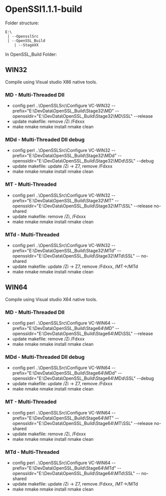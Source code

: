 # OpenSSl1.1.1-build
Folder structure:
```
E:\
 | --OpensslSrc
 | --OpenSSL_Build
    | --StageXX
```
In OpenSSL_Build Folder:
## WIN32 
Compile using Visual studio X86 native tools.
### MD - Multi-Threaded Dll
- config
  perl ..\OpenSSLSrc\Configure VC-WIN32 --prefix="E:\DevData\OpenSSL_Build\Stage32\MD" --openssldir="E:\DevData\OpenSSL_Build\Stage32\MD\SSL" --release
- update makefile:
  remove /Zi /Fdxxx
- make
  nmake
  nmake install
  nmake clean
### MDd - Multi-Threaded Dll debug
- config
  perl ..\OpenSSLSrc\Configure VC-WIN32 --prefix="E:\DevData\OpenSSL_Build\Stage32\MDd" --openssldir="E:\DevData\OpenSSL_Build\Stage32\MDd\SSL" --debug
- update makefile:
  update /Zi -> Z7, remove /Fdxxx
- make
  nmake
  nmake install
  nmake clean
### MT - Multi-Threaded
- config
  perl ..\OpenSSLSrc\Configure VC-WIN32 --prefix="E:\DevData\OpenSSL_Build\Stage32\MT" --openssldir="E:\DevData\OpenSSL_Build\Stage32\MT\SSL" --release no-shared
- update makefile:
  remove /Zi, /Fdxxx
- make
  nmake
  nmake install
  nmake clean
### MTd - Multi-Threaded
- config
  perl ..\OpenSSLSrc\Configure VC-WIN32 --prefix="E:\DevData\OpenSSL_Build\Stage32\MTd" --openssldir="E:\DevData\OpenSSL_Build\Stage32\MTd\SSL" -- no-shared
- update makefile:
  update /Zi -> Z7, remove /Fdxxx, /MT->/MTd
- make
  nmake
  nmake install
  nmake clean
  
## WIN64
Compile using Visual studio X64 native tools.
### MD - Multi-Threaded Dll
- config
  perl ..\OpenSSLSrc\Configure VC-WIN64 --prefix="E:\DevData\OpenSSL_Build\Stage64\MD" --openssldir="E:\DevData\OpenSSL_Build\Stage64\MD\SSL" --release
- update makefile:
  remove /Zi /Fdxxx
- make
  nmake
  nmake install
  nmake clean
### MDd - Multi-Threaded Dll debug
- config
  perl ..\OpenSSLSrc\Configure VC-WIN64 --prefix="E:\DevData\OpenSSL_Build\Stage64\MDd" --openssldir="E:\DevData\OpenSSL_Build\Stage64\MDd\SSL" --debug
- update makefile:
  update /Zi -> Z7, remove /Fdxxx
- make
  nmake
  nmake install
  nmake clean
### MT - Multi-Threaded
- config
  perl ..\OpenSSLSrc\Configure VC-WIN64 --prefix="E:\DevData\OpenSSL_Build\Stage64\MT" --openssldir="E:\DevData\OpenSSL_Build\Stage64\MT\SSL" --release no-shared
- update makefile:
  remove /Zi, /Fdxxx
- make
  nmake
  nmake install
  nmake clean
### MTd - Multi-Threaded
- config
  perl ..\OpenSSLSrc\Configure VC-WIN64 --prefix="E:\DevData\OpenSSL_Build\Stage64\MTd" --openssldir="E:\DevData\OpenSSL_Build\Stage64\MTd\SSL" -- no-shared
- update makefile:
  update /Zi -> Z7, remove /Fdxxx, /MT->/MTd
- make
  nmake
  nmake install
  nmake clean
  




